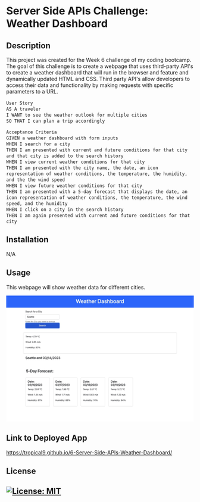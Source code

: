 # Server Side APIs Challenge: Weather Dashboard


## Description

This project was created for the Week 6 challenge of my coding bootcamp. The goal of this challenge is to create a webpage that uses third-party API's to create a weather dashboard that will run in the browser and feature and dynamically updated HTML and CSS. Third party API's allow developers to access their data and functionality by making requests with specific parameters to a URL. 

```
User Story
AS A traveler
I WANT to see the weather outlook for multiple cities
SO THAT I can plan a trip accordingly
```
```
Acceptance Criteria
GIVEN a weather dashboard with form inputs
WHEN I search for a city
THEN I am presented with current and future conditions for that city and that city is added to the search history
WHEN I view current weather conditions for that city
THEN I am presented with the city name, the date, an icon representation of weather conditions, the temperature, the humidity, and the the wind speed
WHEN I view future weather conditions for that city
THEN I am presented with a 5-day forecast that displays the date, an icon representation of weather conditions, the temperature, the wind speed, and the humidity
WHEN I click on a city in the search history
THEN I am again presented with current and future conditions for that city
```
## Installation
N/A

## Usage

This webpage will show weather data for different cities.  

![img](./assets/images/Screenshot.jpg)

## Link to Deployed App
https://tropical9.github.io/6-Server-Side-APIs-Weather-Dashboard/


## License

[![License: MIT](https://img.shields.io/badge/License-MIT-yellow.svg)](https://opensource.org/licenses/MIT)
---

 